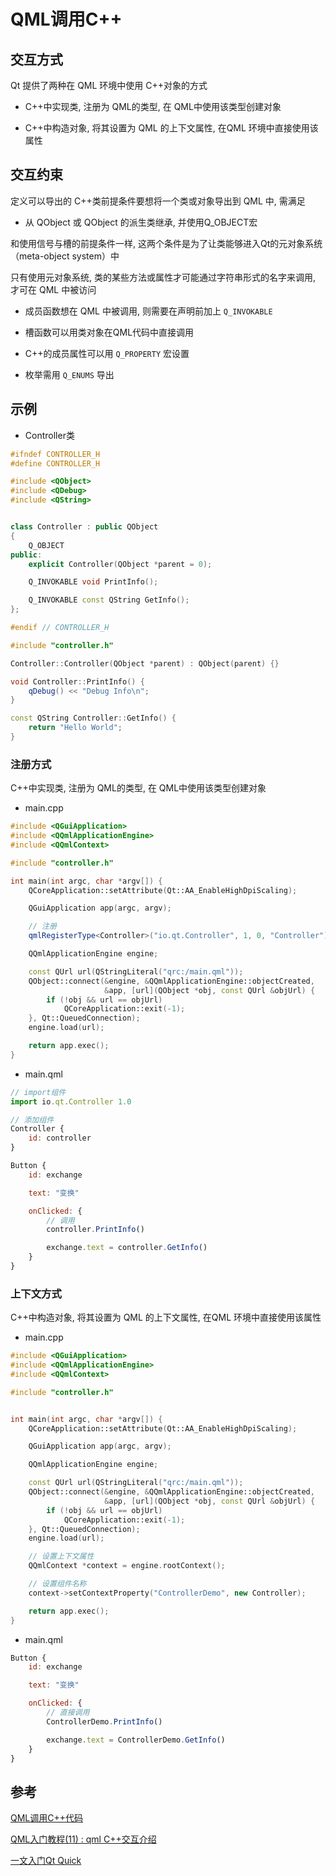 <!--
 * @Description: 
 * @Version: 1.0
 * @Author: daLao
 * @Email: dalao@xxx.com
 * @Date: 2023-04-17 09:00:16
 * @LastEditors: daLao
 * @LastEditTime: 2023-04-17 15:02:48
-->

# QML调用C++

## 交互方式

​Qt 提供了两种在 QML 环境中使用 C++对象的方式

- C++中实现类, 注册为 QML的类型, 在 QML中使用该类型创建对象

- C++中构造对象, 将其设置为 QML 的上下文属性, 在QML 环境中直接使用该属性

## 交互约束

定义可以导出的 C++类前提条件要想将一个类或对象导出到 QML 中, 需满足

- 从 QObject 或 QObject 的派生类继承, 并使用Q_OBJECT宏

和使用信号与槽的前提条件一样, 这两个条件是为了让类能够进入Qt的元对象系统（meta-object system）中

只有使用元对象系统, 类的某些方法或属性才可能通过字符串形式的名字来调用, 才可在 QML 中被访问

- 成员函数想在 QML 中被调用, 则需要在声明前加上 `Q_INVOKABLE`

- 槽函数可以用类对象在QML代码中直接调用

- C++的成员属性可以用 `Q_PROPERTY` 宏设置

- 枚举需用 `Q_ENUMS` 导出

## 示例

- Controller类

```c++
#ifndef CONTROLLER_H
#define CONTROLLER_H

#include <QObject>
#include <QDebug>
#include <QString>


class Controller : public QObject
{
    Q_OBJECT
public:
    explicit Controller(QObject *parent = 0);

    Q_INVOKABLE void PrintInfo();

    Q_INVOKABLE const QString GetInfo();
};

#endif // CONTROLLER_H
```

```c++
#include "controller.h"

Controller::Controller(QObject *parent) : QObject(parent) {}

void Controller::PrintInfo() {
    qDebug() << "Debug Info\n";
}

const QString Controller::GetInfo() {
    return "Hello World";
}
```

### 注册方式

C++中实现类, 注册为 QML的类型, 在 QML中使用该类型创建对象

- main.cpp

```c++
#include <QGuiApplication>
#include <QQmlApplicationEngine>
#include <QQmlContext>

#include "controller.h"

int main(int argc, char *argv[]) {
    QCoreApplication::setAttribute(Qt::AA_EnableHighDpiScaling);

    QGuiApplication app(argc, argv);

    // 注册
    qmlRegisterType<Controller>("io.qt.Controller", 1, 0, "Controller");

    QQmlApplicationEngine engine;

    const QUrl url(QStringLiteral("qrc:/main.qml"));
    QObject::connect(&engine, &QQmlApplicationEngine::objectCreated,
                     &app, [url](QObject *obj, const QUrl &objUrl) {
        if (!obj && url == objUrl)
            QCoreApplication::exit(-1);
    }, Qt::QueuedConnection);
    engine.load(url);

    return app.exec();
}
```

- main.qml

```js
// import组件
import io.qt.Controller 1.0

// 添加组件
Controller {
    id: controller
}

Button {
    id: exchange

    text: "变换"

    onClicked: {
        // 调用
        controller.PrintInfo()

        exchange.text = controller.GetInfo()
    }
}
```

### 上下文方式

C++中构造对象, 将其设置为 QML 的上下文属性, 在QML 环境中直接使用该属性

- main.cpp

```c++
#include <QGuiApplication>
#include <QQmlApplicationEngine>
#include <QQmlContext>

#include "controller.h"


int main(int argc, char *argv[]) {
    QCoreApplication::setAttribute(Qt::AA_EnableHighDpiScaling);

    QGuiApplication app(argc, argv);

    QQmlApplicationEngine engine;

    const QUrl url(QStringLiteral("qrc:/main.qml"));
    QObject::connect(&engine, &QQmlApplicationEngine::objectCreated,
                     &app, [url](QObject *obj, const QUrl &objUrl) {
        if (!obj && url == objUrl)
            QCoreApplication::exit(-1);
    }, Qt::QueuedConnection);
    engine.load(url);

    // 设置上下文属性
    QQmlContext *context = engine.rootContext();

    // 设置组件名称
    context->setContextProperty("ControllerDemo", new Controller);

    return app.exec();
}
```

- main.qml

```js
Button {
    id: exchange

    text: "变换"

    onClicked: {
        // 直接调用
        ControllerDemo.PrintInfo()

        exchange.text = ControllerDemo.GetInfo()
    }
}
```

## 参考

[QML调用C++代码](https://www.jianshu.com/p/c3f66b463ef3)

[QML入门教程(11) : qml C++交互介绍](https://mingshiqiang.blog.csdn.net/article/details/115032268)

[一文入门Qt Quick](https://mp.weixin.qq.com/s/dvamU6q5lZQb5hztfD2zNg)